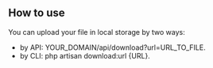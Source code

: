 ## How to use

You can upload your file in local storage by two ways:

- by API: YOUR_DOMAIN/api/download?url=URL_TO_FILE.
- by CLI: php artisan download:url {URL}.

